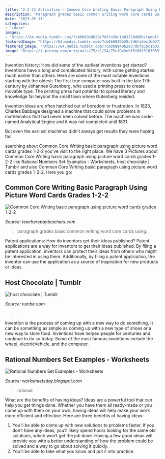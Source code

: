 ```yaml
---
title: "2-2-22 Activities ~ Common Core Writing Basic Paragraph Using Picture Word Cards Grades 1-2-2"
description: "Paragraph grades basic common writing word core cards using"
date: "2023-05-11"
categories:
- "ideas"
images:
- "https://64.media.tumblr.com/7cb0b8949b28c7d6fa5bc1b03729d88b/tumblr_pnc4z61JtG1w6228fo3_r1_500.jpg"
featuredImage: "https://64.media.tumblr.com/7cb0b8949b28c7d6fa5bc1b03729d88b/tumblr_pnc4z61JtG1w6228fo3_r1_500.jpg"
featured_image: "https://64.media.tumblr.com/7cb0b8949b28c7d6fa5bc1b03729d88b/tumblr_pnc4z61JtG1w6228fo3_r1_500.jpg"
image: "https://i.pinimg.com/originals/75/c1/94/75c1949ebf5f88f316305917448ea60d.png"
---
```



Invention history: How did some of the earliest inventions get started?
Inventions have a long and complicated history, with some getting started much earlier than others. Here are some of the most notable inventions, starting with the oldest:
The first true computer was built in the late 17th century by Johannes Gutenberg, who used a printing press to create movable type. The printing press had potential to spread literacy and knowledge far beyond the small town where Gutenberg resided.

Invention ideas are often hatched out of boredom or frustration. In 1823, Charles Babbage designed a machine that could solve problems in mathematics that had never been solved before. The machine was code-named Analytical Engine and it was not completed until 1831.

But even the earliest machines didn’t always get results they were hoping for.

	

		
searching about Common Core Writing basic paragraph using picture word cards grades 1-2-2 you've visit to the right place. We have 3 Pictures about Common Core Writing basic paragraph using picture word cards grades 1-2-2 like Rational Numbers Set Examples - Worksheets, host chocolate | Tumblr and also Common Core Writing basic paragraph using picture word cards grades 1-2-2. Here you go:
		
    
## Common Core Writing Basic Paragraph Using Picture Word Cards Grades 1-2-2

<img loading=lazy src="https://ecdn.teacherspayteachers.com/thumbitem/Common-Core-Writing-basic-paragraph-using-picture-word-cards-grades-1-2-2-1500873454/original-609193-4.jpg" onerror="this.onerror=null;this.src='https://tse4.mm.bing.net/th?id=OIP.8e8v16g0XKtXnzRhJwpIggAAAA&amp;pid=15.1';" alt="Common Core Writing basic paragraph using picture word cards grades 1-2-2">

_Source: teacherspayteachers.com_

>paragraph grades basic common writing word core cards using. 

	

Patent applications: How do inventors get their ideas published?
Patent applications are a way for inventors to get their ideas published. By filing a patent application, inventors can protect their ideas from others who might be interested in using them. Additionally, by filing a patent application, the inventor can use the application as a source of inspiration for new products or ideas.

    
## Host Chocolate | Tumblr

<img loading=lazy src="https://64.media.tumblr.com/7cb0b8949b28c7d6fa5bc1b03729d88b/tumblr_pnc4z61JtG1w6228fo3_r1_500.jpg" onerror="this.onerror=null;this.src='https://tse3.mm.bing.net/th?id=OIP.WUrZPyi7DWidVcamjiuxswHaJ4&amp;pid=15.1';" alt="host chocolate | Tumblr">

_Source: tumblr.com_

>. 

	

Invention is the process of coming up with a new way to do something. It can be something as simple as coming up with a new type of shoes or a new way to store food. Inventions have helped people for centuries and continue to do so today. Some of the most famous inventions include the wheel, electricVehicle, and the computer.

    
## Rational Numbers Set Examples - Worksheets

<img loading=lazy src="https://i.pinimg.com/originals/75/c1/94/75c1949ebf5f88f316305917448ea60d.png" onerror="this.onerror=null;this.src='https://tse2.mm.bing.net/th?id=OIP.s--OyGHNpTfOKx4gmYG9VAHaLH&amp;pid=15.1';" alt="Rational Numbers Set Examples - Worksheets">

_Source: worksheetsday.blogspot.com_

>rational. 

	

What are the benefits of having ideas?
Ideas are a powerful tool that can help you get things done. Whether you have them all ready-made or you come up with them on your own, having ideas will help make your work more efficient and effective. Here are three benefits of having ideas: 
1. You’ll be able to come up with new solutions to problems faster. If you don’t have any ideas, you’ll likely spend hours looking for the same old solutions, which won’t get the job done. Having a few good ideas will provide you with a better understanding of how the problem could be solved and a way to go about solving it quickly. 
2. You’ll be able to take what you know and put it into practice.


